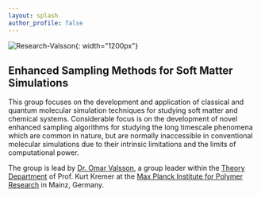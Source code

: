 ```yaml
---
layout: splash
author_profile: false
---
```


![Research-Valsson]({{site.url}}/assets/images/research-valsson.png){: width="1200px"}

## Enhanced Sampling Methods for Soft Matter Simulations

This group focuses on the development and application of classical and quantum molecular simulation techniques for studying soft matter and chemical systems. Considerable focus is on the development of novel enhanced sampling algorithms for studying the long timescale phenomena which are common in nature, but are normally inaccessible in conventional molecular simulations due to their intrinsic limitations and the limits of computational power.

The group is lead by [Dr. Omar Valsson]({{site.url}}/members/omar-valsson), a group leader within the [Theory Department](https://www.mpip-mainz.mpg.de/en/kremer) of Prof. Kurt Kremer at the [Max Planck Institute for Polymer Research](https://www.mpip-mainz.mpg.de/2785/en) in Mainz, Germany.

